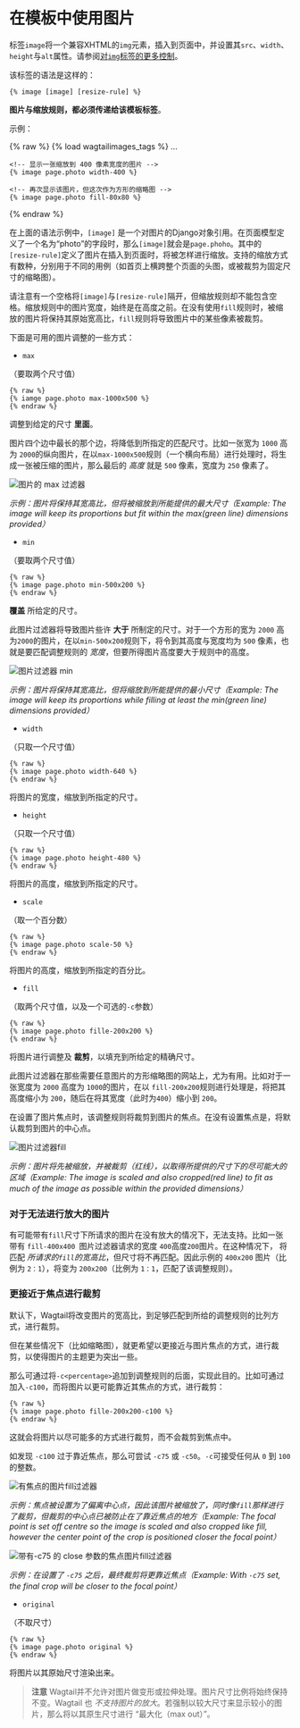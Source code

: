 # 在模板中使用图片

标签`image`将一个兼容XHTML的`img`元素，插入到页面中，并设置其`src`、`width`、`height`与`alt`属性。请参阅[对`img`标签的更多控制](#image-tag-alt)。

该标签的语法是这样的：

    {% image [image] [resize-rule] %}

**图片与缩放规则，都必须传递给该模板标签**。

示例：

{% raw %}
    {% load wagtailimages_tags %}
    ...

    <!-- 显示一张缩放到 400 像素宽度的图片 -->
    {% image page.photo width-400 %}

    <!-- 再次显示该图片，但这次作为方形的缩略图 -->
    {% image page.photo fill-80x80 %}
{% endraw %}

在上面的语法示例中，`[image]` 是一个对图片的Django对象引用。在页面模型定义了一个名为“photo”的字段时，那么`[image]`就会是`page.phoho`。其中的`[resize-rule]`定义了图片在插入到页面时，将被怎样进行缩放。支持的缩放方式有数种，分别用于不同的用例（如首页上横跨整个页面的头图，或被裁剪为固定尺寸的缩略图）。

请注意有一个空格将`[image]`与`[resize-rule]`隔开，但缩放规则却不能包含空格。缩放规则中的图片宽度，始终是在高度之前。在没有使用`fill`规则时，被缩放的图片将保持其原始宽高比，`fill`规则将导致图片中的某些像素被裁剪。

下面是可用的图片调整的一些方式：

+ `max`
    
（要取两个尺寸值）

    {% raw %}
    {% iamge page.photo max-1000x500 %}
    {% endraw %}


调整到给定的尺寸 **里面**。

图片四个边中最长的那个边，将降低到所指定的匹配尺寸。比如一张宽为 `1000` 高为 `2000`的纵向图片，在以`max-1000x500`规则（一个横向布局）进行处理时，将生成一张被压缩的图片，那么最后的 *高度* 就是 `500` 像素，宽度为 `250` 像素了。

![图片的 `max` 过滤器](images/image_filter_max.png)

*示例：图片将保持其宽高比，但将被缩放到所能提供的最大尺寸（Example: The image will keep its proportions but fit within the max(green line) dimensions provided）*


+ `min`

（要取两个尺寸值）

    {% raw %}
    {% image page.photo min-500x200 %}
    {% endraw %}

**覆盖** 所给定的尺寸。

此图片过滤器将导致图片些许 **大于** 所制定的尺寸。对于一个方形的宽为 `2000` 高为`2000`的图片，在以`min-500x200`规则下，将令到其高度与宽度均为 `500` 像素，也就是要匹配调整规则的 *宽度*，但要所得图片高度要大于规则中的高度。

![图片过滤器 `min`](images/image_filter_min.png)

*示例：图片将保持其宽高比，但将缩放到所能提供的最小尺寸（Example: The image will keep its proportions while filling at least the min(green line) dimensions provided）*

+ `width`
    
（只取一个尺寸值）

    {% raw %}
    {% image page.photo width-640 %}
    {% endraw %}

将图片的宽度，缩放到所指定的尺寸。

+ `height`

（只取一个尺寸值）

    {% raw %}
    {% image page.photo height-480 %}
    {% endraw %}

将图片的高度，缩放到所指定的尺寸。

+ `scale`

（取一个百分数）

    {% raw %}
    {% image page.photo scale-50 %}
    {% endraw %}

将图片的高度，缩放到所指定的百分比。

+ `fill`

（取两个尺寸值，以及一个可选的`-c`参数）

    {% raw %}
    {% image page.photo fille-200x200 %}
    {% endraw %}

将图片进行调整及 **裁剪**，以填充到所给定的精确尺寸。

此图片过滤器在那些需要任意图片的方形缩略图的网站上，尤为有用。比如对于一张宽度为 `2000` 高度为 `1000`的图片，在以 `fill-200x200`规则进行处理是，将把其高度缩小为 `200`，随后在将其宽度（此时为`400`）缩小到 `200`。

在设置了图片焦点时，该调整规则将裁剪到图片的焦点。在没有设置焦点是，将默认裁剪到图片的中心点。

![图片过滤器`fill`](images/image_filter_fill.png)

*示例：图片将先被缩放，并被裁剪（红线），以取得所提供的尺寸下的尽可能大的区域（Example: The image is scaled and also cropped(red line) to fit as much of the image as possible within the provided dimensions）*

### 对于无法进行放大的图片

有可能带有`fill`尺寸下所请求的图片在没有放大的情况下，无法支持。比如一张带有 `fill-400x400 `图片过滤器请求的宽度 `400`高度`200`图片。在这种情况下， 将匹配 *所请求的`fill`的宽高比*，但尺寸将不再匹配。因此示例的 `400x200` 图片（比例为 `2：1`），将变为 `200x200`（比例为 `1：1`，匹配了该调整规则）。

### 更接近于焦点进行裁剪

默认下，Wagtail将改变图片的宽高比，到足够匹配到所给的调整规则的比列方式，进行裁剪。

但在某些情况下（比如缩略图），就更希望以更接近与图片焦点的方式，进行裁剪，以使得图片的主题更为突出一些。

那么可通过将`-c<percentage>`追加到调整规则的后面，实现此目的。比如可通过加入`-c100`，而将图片以更可能靠近其焦点的方式，进行裁剪：

    {% raw %}
    {% image page.photo fille-200x200-c100 %}
    {% endraw %}

这就会将图片以尽可能多的方式进行裁剪，而不会裁剪到焦点中。

如发现 `-c100` 过于靠近焦点，那么可尝试 `-c75` 或 `-c50`。`-c`可接受任何从 `0` 到 `100` 的整数。

![有焦点的图片`fill`过滤器](images/image_filter_fill_focal.png)

*示例：焦点被设置为了偏离中心点，因此该图片被缩放了，同时像`fill`那样进行了裁剪，但裁剪的中心点已被防止在了靠近焦点的地方（Example: The focal point is set off centre so the image is scaled and also cropped like fill, however the center point of the crop is positioned closer the focal point）*

![带有`-c75` 的 `close` 参数的焦点图片`fill`过滤器](images/image_filter_fill_focal_close.png)

*示例：在设置了 `-c75` 之后，最终裁剪将更靠近焦点（Example: With `-c75` set, the final crop will be closer to the focal point）*

+ `original`

（不取尺寸）


    {% raw %}
    {% image page.photo original %}
    {% endraw %}

将图片以其原始尺寸渲染出来。

> **注意** Wagtail并不允许对图片做变形或拉伸处理。图片尺寸比例将始终保持不变。Wagtail 也 *不支持图片的放大*。若强制以较大尺寸来显示较小的图片，那么将以其原生尺寸进行 “最大化（max out）”。

